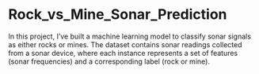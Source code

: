 # Rock_vs_Mine_Sonar_Prediction
In this project, I’ve built a machine learning model to classify sonar signals as either rocks or mines. The dataset contains sonar readings collected from a sonar device, where each instance represents a set of features (sonar frequencies) and a corresponding label (rock or mine).
